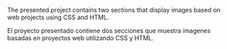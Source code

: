 The presented project contains two sections that display images based on web projects using CSS and HTML.

El proyecto presentado contiene dos secciones que muestra imagenes basadas en proyectos web utilizando CSS y HTML.
